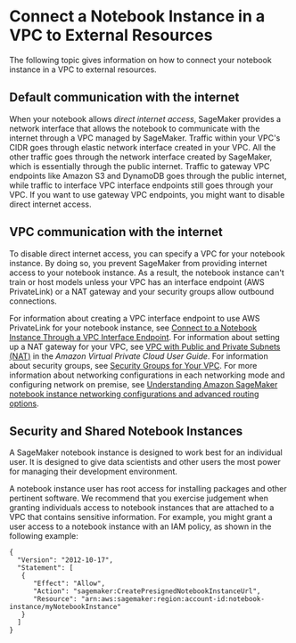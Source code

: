 # Connect a Notebook Instance in a VPC to External Resources<a name="appendix-notebook-and-internet-access"></a>

The following topic gives information on how to connect your notebook instance in a VPC to external resources\.

## Default communication with the internet<a name="appendix-notebook-and-internet-access-default"></a>

When your notebook allows *direct internet access*, SageMaker provides a network interface that allows the notebook to communicate with the internet through a VPC managed by SageMaker\. Traffic within your VPC's CIDR goes through elastic network interface created in your VPC\. All the other traffic goes through the network interface created by SageMaker, which is essentially through the public internet\. Traffic to gateway VPC endpoints like Amazon S3 and DynamoDB goes through the public internet, while traffic to interface VPC interface endpoints still goes through your VPC\. If you want to use gateway VPC endpoints, you might want to disable direct internet access\. 

## VPC communication with the internet<a name="appendix-notebook-and-internet-access-default"></a>

To disable direct internet access, you can specify a VPC for your notebook instance\. By doing so, you prevent SageMaker from providing internet access to your notebook instance\. As a result, the notebook instance can't train or host models unless your VPC has an interface endpoint \(AWS PrivateLink\) or a NAT gateway and your security groups allow outbound connections\. 

For information about creating a VPC interface endpoint to use AWS PrivateLink for your notebook instance, see [Connect to a Notebook Instance Through a VPC Interface Endpoint](notebook-interface-endpoint.md)\. For information about setting up a NAT gateway for your VPC, see [VPC with Public and Private Subnets \(NAT\)](https://docs.aws.amazon.com/AmazonVPC/latest/UserGuide/VPC_Scenario2.html) in the *Amazon Virtual Private Cloud User Guide*\. For information about security groups, see [Security Groups for Your VPC](https://docs.aws.amazon.com/AmazonVPC/latest/UserGuide/VPC_SecurityGroups.html)\. For more information about networking configurations in each networking mode and configuring network on premise, see [Understanding Amazon SageMaker notebook instance networking configurations and advanced routing options](http://aws.amazon.com/blogs/machine-learning/understanding-amazon-sagemaker-notebook-instance-networking-configurations-and-advanced-routing-options/)\. 

## Security and Shared Notebook Instances<a name="appendix-notebook-and-single-user"></a>

A SageMaker notebook instance is designed to work best for an individual user\. It is designed to give data scientists and other users the most power for managing their development environment\.

A notebook instance user has root access for installing packages and other pertinent software\. We recommend that you exercise judgement when granting individuals access to notebook instances that are attached to a VPC that contains sensitive information\. For example, you might grant a user access to a notebook instance with an IAM policy, as shown in the following example:

```
{
  "Version": "2012-10-17",
  "Statement": [
   {
      "Effect": "Allow",
      "Action": "sagemaker:CreatePresignedNotebookInstanceUrl",
      "Resource": "arn:aws:sagemaker:region:account-id:notebook-instance/myNotebookInstance"
   }
  ]
}
```

 
